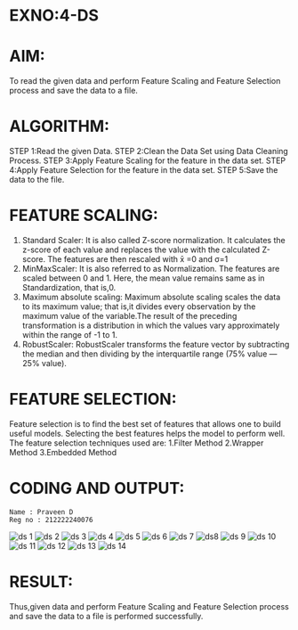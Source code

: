 # EXNO:4-DS
# AIM:
To read the given data and perform Feature Scaling and Feature Selection process and save the
data to a file.

# ALGORITHM:
STEP 1:Read the given Data.
STEP 2:Clean the Data Set using Data Cleaning Process.
STEP 3:Apply Feature Scaling for the feature in the data set.
STEP 4:Apply Feature Selection for the feature in the data set.
STEP 5:Save the data to the file.

# FEATURE SCALING:
1. Standard Scaler: It is also called Z-score normalization. It calculates the z-score of each value and replaces the value with the calculated Z-score. The features are then rescaled with x̄ =0 and σ=1
2. MinMaxScaler: It is also referred to as Normalization. The features are scaled between 0 and 1. Here, the mean value remains same as in Standardization, that is,0.
3. Maximum absolute scaling: Maximum absolute scaling scales the data to its maximum value; that is,it divides every observation by the maximum value of the variable.The result of the preceding transformation is a distribution in which the values vary approximately within the range of -1 to 1.
4. RobustScaler: RobustScaler transforms the feature vector by subtracting the median and then dividing by the interquartile range (75% value — 25% value).

# FEATURE SELECTION:
Feature selection is to find the best set of features that allows one to build useful models. Selecting the best features helps the model to perform well.
The feature selection techniques used are:
1.Filter Method
2.Wrapper Method
3.Embedded Method

# CODING AND OUTPUT:
```
Name : Praveen D
Reg no : 212222240076
```
![ds 1](https://github.com/praveenmax55/EXNO-4-DS/assets/113497509/4e5847de-4f9f-4240-9f0c-abe4b4ead845)
![ds 2](https://github.com/praveenmax55/EXNO-4-DS/assets/113497509/e5017f21-31bf-4087-9ec5-577952996e05)
![ds 3](https://github.com/praveenmax55/EXNO-4-DS/assets/113497509/dd170a41-eeca-4325-9826-b0f1863f4159)
![ds 4](https://github.com/praveenmax55/EXNO-4-DS/assets/113497509/5025331e-3f7a-49ee-ab93-ec18437cab8f)
![ds 5](https://github.com/praveenmax55/EXNO-4-DS/assets/113497509/a3b184ad-2892-44a3-85b6-78c30eff557d)
![ds 6](https://github.com/praveenmax55/EXNO-4-DS/assets/113497509/388d2db1-2d08-4180-8802-19a301b92263)
![ds 7](https://github.com/praveenmax55/EXNO-4-DS/assets/113497509/6f1e83f6-eb59-45f6-9048-f294e99afee0)
![ds8](https://github.com/praveenmax55/EXNO-4-DS/assets/113497509/d1ab8320-0496-4a5f-89d8-79b3a2a94df9)
![ds 9](https://github.com/praveenmax55/EXNO-4-DS/assets/113497509/0d4d4a42-2961-48b3-8da0-5e43317f3f66)
![ds 10](https://github.com/praveenmax55/EXNO-4-DS/assets/113497509/748c3338-3bdd-4599-959c-2d732bf922fc)
![ds 11](https://github.com/praveenmax55/EXNO-4-DS/assets/113497509/d45a9717-33a9-49e2-a1ea-23bcaa48fc7c)
![ds 12](https://github.com/praveenmax55/EXNO-4-DS/assets/113497509/314d16b8-c7c4-422a-87d9-232d773220a7)
![ds 13](https://github.com/praveenmax55/EXNO-4-DS/assets/113497509/5fd2c1c4-117d-40f3-b589-562d81bdf7ad)
![ds 14](https://github.com/praveenmax55/EXNO-4-DS/assets/113497509/9f870360-6f9b-4d2f-b67f-0c403e5bd2c4)



# RESULT:
Thus,given data and perform Feature Scaling and Feature Selection process and save the data to a file is performed successfully.
